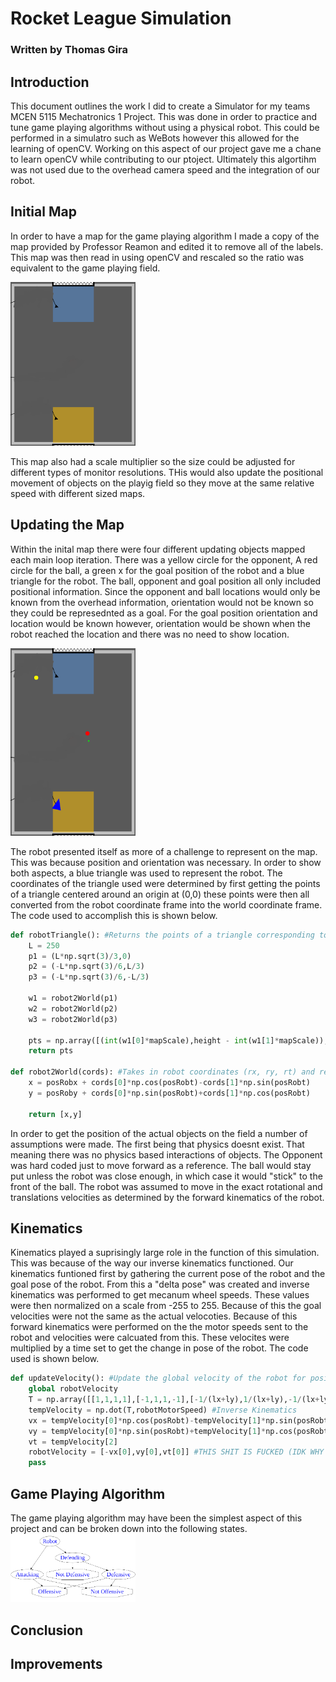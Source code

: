 # Rocket League Simulation
### Written by Thomas Gira

## Introduction
This document outlines the work I did to create a Simulator for my teams MCEN 5115 Mechatronics 1 Project. This was done in order to practice and tune game playing algorithms without using a physical robot. This could be performed in a simulatro such as WeBots however this allowed for the learning of openCV. Working on this aspect of our project gave me a chane to learn openCV while contributing to our ptoject. Ultimately this algortihm was not used due to the overhead camera speed and the integration of our robot.

## Initial Map
In order to have a map for the game playing algorithm I made a copy of the map provided by Professor Reamon and edited it to remove all of the labels. This map was then read in using openCV and rescaled so the ratio was equivalent to the game playing field.

<img src="Map.png" alt="Initial Map" width="200"/>

This map also had a scale multiplier so the size could be adjusted for different types of monitor resolutions. THis would also update the positional movement of objects on the playig field so they move at the same relative speed with different sized maps.

## Updating the Map
Within the inital map there were four different updating objects mapped each main loop iteration. There was a yellow circle for the opponent, A red circle for the ball, a green x for the goal position of the robot and a blue triangle for the robot. The ball, opponent and goal position all only included positional information. Since the opponent and ball locations would only be known from the overhead information, orientation would not be known so they could be represednted as a goal. For the goal position orientation and location would be known however, orientation would be shown when the robot reached the location and there was no need to show location.

<img src="updateMap.png" alt="Map with Objects" width="200"/>

The robot presented itself as more of a challenge to represent on the map. This was because position and orientation was necessary. In order to show both aspects, a blue triangle was used to represent the robot. The coordinates of the triangle used were determined by first getting the points of a triangle centered around an origin at (0,0) these points were then all converted from the robot coordinate frame into the world coordinate frame. The code used to accomplish this is shown below.

```python
def robotTriangle(): #Returns the points of a triangle corresponding to the robot's position and orientation.
    L = 250
    p1 = (L*np.sqrt(3)/3,0)
    p2 = (-L*np.sqrt(3)/6,L/3)
    p3 = (-L*np.sqrt(3)/6,-L/3)

    w1 = robot2World(p1)
    w2 = robot2World(p2)
    w3 = robot2World(p3)

    pts = np.array([(int(w1[0]*mapScale),height - int(w1[1]*mapScale)),(int(w2[0]*mapScale),height - int(w2[1]*mapScale)),(int(w3[0]*mapScale),height - int(w3[1]*mapScale))])
    return pts

def robot2World(cords): #Takes in robot coordinates (rx, ry, rt) and returns world coordinates (wx,wy,wt)
    x = posRobx + cords[0]*np.cos(posRobt)-cords[1]*np.sin(posRobt)
    y = posRoby + cords[0]*np.sin(posRobt)+cords[1]*np.cos(posRobt)

    return [x,y]
```

In order to get the position of the actual objects on the field a number of assumptions were made. The first being that physics doesnt exist. That meaning there was no physics based interactions of objects. The Opponent was hard coded just to move forward as a reference. The ball would stay put unless the robot was close enough, in which case it would "stick" to the front of the ball. The robot was assumed to move in the exact rotational and translations velocities as determined by the forward kinematics of the robot.

## Kinematics
Kinematics played a suprisingly large role in the function of this simulation. This was because of the way our inverse kinematics functioned. Our kinematics funtioned first by gathering the current pose of the robot and the goal pose of the robot. From this a "delta pose" was created and inverse kinematics was performed to get mecanum wheel speeds. These values were then normalized on a scale from -255 to 255. Because of this the goal velocities were not the same as the actual velocoties. Because of this forward kinematics were performed on the the motor speeds sent to the robot and velocities were calcuated from this. These velocites were multiplied by a time set to get the change in pose of the robot. The code used is shown below.

```python
def updateVelocity(): #Update the global velocity of the robot for positioning data
    global robotVelocity
    T = np.array([[1,1,1,1],[-1,1,1,-1],[-1/(lx+ly),1/(lx+ly),-1/(lx+ly),1/(lx+ly)]])/r #Translation matrix
    tempVelocity = np.dot(T,robotMotorSpeed) #Inverse Kinematics
    vx = tempVelocity[0]*np.cos(posRobt)-tempVelocity[1]*np.sin(posRobt)
    vy = tempVelocity[0]*np.sin(posRobt)+tempVelocity[1]*np.cos(posRobt)
    vt = tempVelocity[2]
    robotVelocity = [-vx[0],vy[0],vt[0]] #THIS SHIT IS FUCKED (IDK WHY ITS -vx)
    pass
```

## Game Playing Algorithm
The game playing algorithm may have been the simplest aspect of this project and can be broken down into the following states.
<img src='strategy-removebg-preview.png' alt = 'Strategy' width = 200/>
## Conclusion

## Improvements
